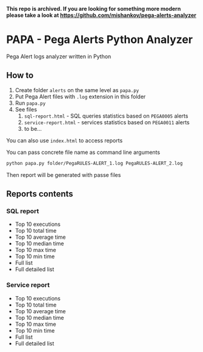 **This repo is archived. If you are looking for something more modern please take a look at https://github.com/mishankov/pega-alerts-analyzer**

# PAPA - Pega Alerts Python Analyzer


Pega Alert logs analyzer written in Python 

## How to
1. Create folder `alerts` on the same level as `papa.py`
2. Put Pega Alert files with `.log` extension in this folder
3. Run `papa.py`
4. See files
    1. `sql-report.html` - SQL queries statistics based on `PEGA0005` alerts
    2. `service-report.html` - services statistics based on `PEGA0011` alerts
    99. to be...
    
You can also use `index.html` to access reports

You can pass concrete file name as command line arguments
```bash
python papa.py folder/PegaRULES-ALERT_1.log PegaRULES-ALERT_2.log
``` 
Then report will be generated with passe files

## Reports contents
### SQL report
- Top 10 executions
- Top 10 total time
- Top 10 average time
- Top 10 median time
- Top 10 max time
- Top 10 min time
- Full list
- Full detailed list

### Service report
- Top 10 executions
- Top 10 total time
- Top 10 average time
- Top 10 median time
- Top 10 max time
- Top 10 min time
- Full list
- Full detailed list

